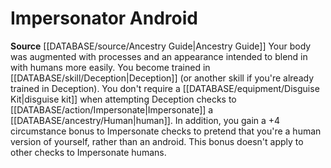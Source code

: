 ﻿---
id: '114'
name: Impersonator Android
rarity: Common
source: '[[DATABASE/source/Ancestry Guide|Ancestry Guide]]'
type: Heritage

---
# Impersonator Android

**Source** [[DATABASE/source/Ancestry Guide|Ancestry Guide]] 
Your body was augmented with processes and an appearance intended to blend in with humans more easily. You become trained in [[DATABASE/skill/Deception|Deception]] (or another skill if you're already trained in Deception). You don't require a [[DATABASE/equipment/Disguise Kit|disguise kit]] when attempting Deception checks to [[DATABASE/action/Impersonate|Impersonate]] a [[DATABASE/ancestry/Human|human]]. In addition, you gain a +4 circumstance bonus to Impersonate checks to pretend that you're a human version of yourself, rather than an android. This bonus doesn't apply to other checks to Impersonate humans.